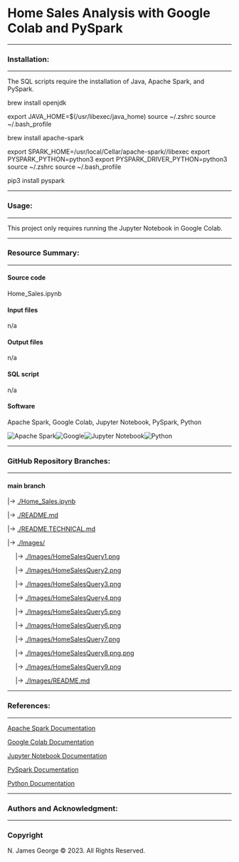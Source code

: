 # **Home Sales Analysis with Google Colab and PySpark**

----

### **Installation:**

----

The SQL scripts require the installation of Java, Apache Spark, and PySpark.

brew install openjdk

export JAVA_HOME=$(/usr/libexec/java_home)
source ~/.zshrc
source ~/.bash_profile

brew install apache-spark

export SPARK_HOME=/usr/local/Cellar/apache-spark/<version>/libexec
export PYSPARK_PYTHON=python3
export PYSPARK_DRIVER_PYTHON=python3
source ~/.zshrc
source ~/.bash_profile

pip3 install pyspark

----

### **Usage:**

----

This project only requires running the Jupyter Notebook in Google Colab.

----

### **Resource Summary:**

----

#### Source code

Home_Sales.ipynb

#### Input files

n/a

#### Output files

n/a

#### SQL script

n/a

#### Software

Apache Spark, Google Colab, Jupyter Notebook, PySpark, Python 

![Apache Spark](https://img.shields.io/badge/Apache%20Spark-FDEE21?style=flat-square&logo=apachespark&logoColor=black)![Google](https://img.shields.io/badge/google-4285F4?style=for-the-badge&logo=google&logoColor=white)![Jupyter Notebook](https://img.shields.io/badge/jupyter-%23FA0F00.svg?style=for-the-badge&logo=jupyter&logoColor=white)![Python](https://img.shields.io/badge/python-3670A0?style=for-the-badge&logo=python&logoColor=ffdd54)

----

### **GitHub Repository Branches:**

----

#### main branch 

|&rarr; [./Home_Sales.ipynb](./Home_Sales.ipynb)

|&rarr; [./README.md](./README.md)

|&rarr; [./README.TECHNICAL.md](./README.TECHNICAL.md)

|&rarr; [./Images/](./Images/)

  &emsp; |&rarr; [./Images/HomeSalesQuery1.png](./Images/HomeSalesQuery1.png)
  
  &emsp; |&rarr; [./Images/HomeSalesQuery2.png](./Images/HomeSalesQuery2.png)
  
  &emsp; |&rarr; [./Images/HomeSalesQuery3.png](./Images/HomeSalesQuery3.png)
  
  &emsp; |&rarr; [./Images/HomeSalesQuery4.png](./Images/HomeSalesQuery4.png)
  
  &emsp; |&rarr; [./Images/HomeSalesQuery5.png](./Images/HomeSalesQuery5.png)
  
  &emsp; |&rarr; [./Images/HomeSalesQuery6.png](./Images/HomeSalesQuery6.png)
  
  &emsp; |&rarr; [./Images/HomeSalesQuery7.png](./Images/HomeSalesQuery7.png)
  
  &emsp; |&rarr; [./Images/HomeSalesQuery8.png.png](./Images/HomeSalesQuery8.png)

  &emsp; |&rarr; [./Images/HomeSalesQuery9.png](./Images/HomeSalesQuery9.png)

  &emsp; |&rarr; [./Images/README.md](./Images/README.md)

----

### **References:**

----

[Apache Spark Documentation](https://spark.apache.org/docs/latest/#)

[Google Colab Documentation](https://cloud.google.com/colab/docs)

[Jupyter Notebook Documentation](https://jupyter-notebook.readthedocs.io/en/stable/)

[PySpark Documentation](https://spark.apache.org/docs/latest/api/python/getting_started/index.html)

[Python Documentation](https://docs.python.org/3/)

----

### **Authors and Acknowledgment:**

----

### Copyright

N. James George © 2023. All Rights Reserved.
